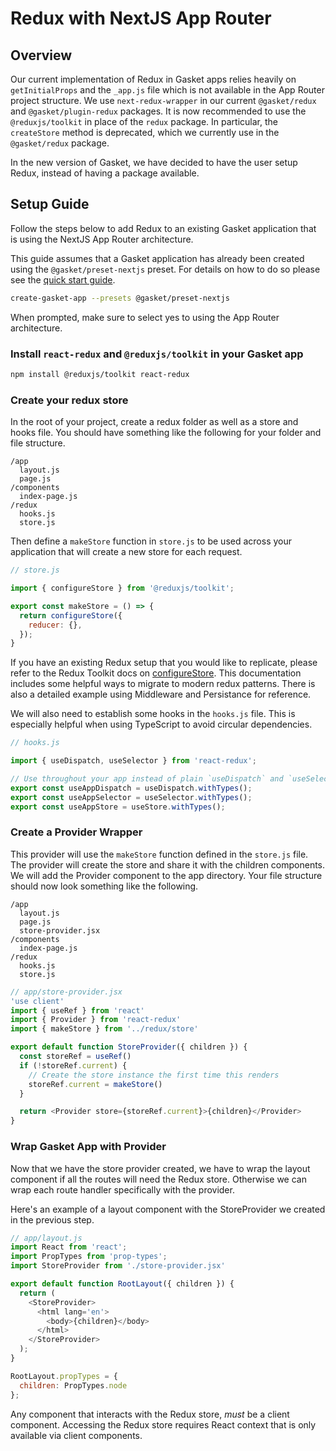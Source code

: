 # Redux with NextJS App Router

## Overview

Our current implementation of Redux in Gasket apps relies heavily on `getInitialProps` and the `_app.js` file which is not available in the App Router project structure. We use `next-redux-wrapper` in our current `@gasket/redux` and `@gasket/plugin-redux` packages. 
It is now recommended to use the `@reduxjs/toolkit` in place of the `redux` package. In particular, the `createStore` method is deprecated, which we currently use in the `@gasket/redux` package. 

In the new version of Gasket, we have decided to have the user setup Redux, instead of having a 
package available.

## Setup Guide

Follow the steps below to add Redux to an existing Gasket application that is using the NextJS App Router architecture. 

This guide assumes that a Gasket application has already been created using the `@gasket/preset-nextjs` preset. For details on how to do so please see the [quick start guide].  

```bash
create-gasket-app --presets @gasket/preset-nextjs
```

When prompted, make sure to select yes to using the App Router architecture.

### Install `react-redux` and `@reduxjs/toolkit` in your Gasket app

```bash
npm install @reduxjs/toolkit react-redux
```

### Create your redux store

In the root of your project, create a redux folder as well as a store and hooks file. You should have something like the following for your folder and file structure.

```
/app
  layout.js
  page.js
/components
  index-page.js
/redux
  hooks.js
  store.js
```

Then define a `makeStore` function in `store.js` to be used across your application that will create a new store for each request.

```javascript
// store.js

import { configureStore } from '@reduxjs/toolkit';

export const makeStore = () => {
  return configureStore({
    reducer: {},
  });
}
```

If you have an existing Redux setup that you would like to replicate, please refer to the Redux Toolkit docs on [configureStore]. This documentation includes some helpful ways to migrate to modern redux patterns. There is also a detailed example using Middleware and Persistance for reference.

We will also need to establish some hooks in the `hooks.js` file. This is especially helpful
when using TypeScript to avoid circular dependencies.

```javascript
// hooks.js

import { useDispatch, useSelector } from 'react-redux';

// Use throughout your app instead of plain `useDispatch` and `useSelector`
export const useAppDispatch = useDispatch.withTypes();
export const useAppSelector = useSelector.withTypes();
export const useAppStore = useStore.withTypes();
```

### Create a Provider Wrapper

This provider will use the `makeStore` function defined in the `store.js` file. The provider will create the store and share it with the children components. We will add the Provider component to the app directory. Your file structure should now look something like the following.

```
/app
  layout.js
  page.js
  store-provider.jsx
/components
  index-page.js
/redux
  hooks.js
  store.js
```

```javascript
// app/store-provider.jsx
'use client'
import { useRef } from 'react'
import { Provider } from 'react-redux'
import { makeStore } from '../redux/store'

export default function StoreProvider({ children }) {
  const storeRef = useRef()
  if (!storeRef.current) {
    // Create the store instance the first time this renders
    storeRef.current = makeStore()
  }

  return <Provider store={storeRef.current}>{children}</Provider>
}
```

### Wrap Gasket App with Provider

Now that we have the store provider created, we have to wrap the layout component if all the routes will need the Redux store. Otherwise we can wrap each route handler specifically with the provider. 

Here's an example of a layout component with the StoreProvider we created in the previous step.

```javascript
// app/layout.js
import React from 'react';
import PropTypes from 'prop-types';
import StoreProvider from './store-provider.jsx'

export default function RootLayout({ children }) {
  return (
    <StoreProvider>
      <html lang='en'>
        <body>{children}</body>
      </html>
    </StoreProvider>
  );
}

RootLayout.propTypes = {
  children: PropTypes.node
};
```

Any component that interacts with the Redux store, _must_ be a client component. Accessing the Redux store requires React context that is only available via client components.

<!-- Links -->
[quick start guide]:https://github.com/godaddy/gasket/blob/main/docs/quick-start.md
[configureStore]:https://redux-toolkit.js.org/usage/migrating-to-modern-redux#store-setup-with-configurestore
